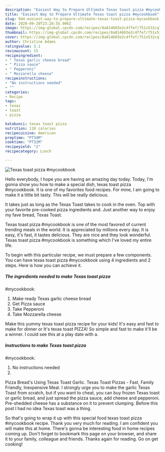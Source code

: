 ```yaml
---
description: "Easiest Way to Prepare Ultimate Texas toast pizza #mycookbook"
title: "Easiest Way to Prepare Ultimate Texas toast pizza #mycookbook"
slug: 944-easiest-way-to-prepare-ultimate-texas-toast-pizza-mycookbook
date: 2020-09-20T23:28:55.906Z
image: https://img-global.cpcdn.com/recipes/8a814603e2c4ffef/751x532cq70/texas-toast-pizza-mycookbook-recipe-main-photo.jpg
thumbnail: https://img-global.cpcdn.com/recipes/8a814603e2c4ffef/751x532cq70/texas-toast-pizza-mycookbook-recipe-main-photo.jpg
cover: https://img-global.cpcdn.com/recipes/8a814603e2c4ffef/751x532cq70/texas-toast-pizza-mycookbook-recipe-main-photo.jpg
author: Christine Adams
ratingvalue: 3.1
reviewcount: 15
recipeingredient:
- " Texas garlic cheese bread"
- " Pizza sauce"
- " Pepperoni"
- " Mozzarella cheese"
recipeinstructions:
- "No instructions needed"
- ""
categories:
- Recipe
tags:
- texas
- toast
- pizza

katakunci: texas toast pizza 
nutrition: 110 calories
recipecuisine: American
preptime: "PT34M"
cooktime: "PT32M"
recipeyield: "2"
recipecategory: Lunch

---
```



![Texas toast pizza
#mycookbook](https://img-global.cpcdn.com/recipes/8a814603e2c4ffef/751x532cq70/texas-toast-pizza-mycookbook-recipe-main-photo.jpg)

Hello everybody, I hope you are having an amazing day today. Today, I'm gonna show you how to make a special dish, texas toast pizza
#mycookbook. It is one of my favorites food recipes. For mine, I am going to make it a little bit tasty. This will be really delicious.

It takes just as long as the Texas Toast takes to cook in the oven. Top with your favorite pre-cooked pizza ingredients and. Just another way to enjoy my fave bread, Texas Toast.

Texas toast pizza
#mycookbook is one of the most favored of current trending meals in the world. It is appreciated by millions every day. It is easy, it's fast, it tastes delicious. They are nice and they look wonderful. Texas toast pizza
#mycookbook is something which I've loved my entire life.


To begin with this particular recipe, we must prepare a few components. You can have texas toast pizza
#mycookbook using 4 ingredients and 2 steps. Here is how you can achieve it.

<!--inarticleads1-->

##### The ingredients needed to make Texas toast pizza
#mycookbook:

1. Make ready  Texas garlic cheese bread
1. Get  Pizza sauce
1. Take  Pepperoni
1. Take  Mozzarella cheese


Make this yummy texas toast pizza recipe for your kids! It&#39;s easy and fast to make for dinner or It&#39;s texas toast PIZZA! So simple and fast to make it&#39;ll be a winner. I could see this at a play date with a. 

<!--inarticleads2-->

##### Instructions to make Texas toast pizza
#mycookbook:

1. No instructions needed
1. 


Pizza Bread&#39;s Using Texas Toast Garlic. Texas Toast Pizzas - Fast, Family Friendly, Inexpensive Meal. I strongly urge you to make the garlic Texas Toast from scratch, but if you want to cheat, you can buy frozen Texas toast or garlic bread, and just spread the pizza sauce, add cheese and pepperoni. Pre-shedded cheese has a substance on it to prevent clumping. Before this post I had no idea Texas toast was a thing. 

So that's going to wrap it up with this special food texas toast pizza
#mycookbook recipe. Thank you very much for reading. I am confident you will make this at home. There's gonna be interesting food in home recipes coming up. Don't forget to bookmark this page on your browser, and share it to your family, colleague and friends. Thanks again for reading. Go on get cooking!
